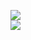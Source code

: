[![](https://img.shields.io/badge/Made%20With-Github%20Spray-lightgrey.svg?style=for-the-badge&logo=github)](https://github.com/Annihil/github-spray#27583)  
[![](https://i.imgur.com/2DrTn0Z.gif)](https://github.com/Annihil/github-spray)